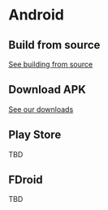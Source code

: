 # Android

## Build from source

[See building from source](building.md#android)

## Download APK

[See our downloads](https://github.com/lockbook/lockbook/releases)

## Play Store

TBD

## FDroid

TBD
